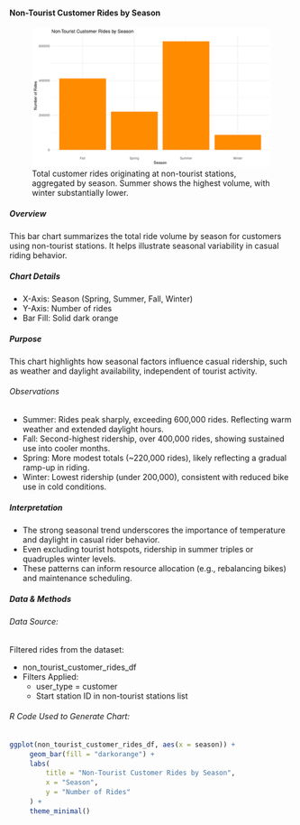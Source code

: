 #### Non-Tourist Customer Rides by Season

<figure class="float-right">
  <a href="../images/Non-Tourist_Customer_Rides_by_Season.png" target="_blank" title="Select image to open full sized chart">
  <img src="../images/thumbnails/Non-Tourist_Customer_Rides_by_Season.png" alt="Bar chart showing non-tourist customer ride counts by season. Summer has the highest number of rides, followed by Fall, Spring, and Winter.">
  </a>
  <figcaption>
  Total customer rides originating at non-tourist stations, aggregated by season. Summer shows the highest volume, with winter substantially lower.
  </figcaption>
</figure>

##### Overview

This bar chart summarizes the total ride volume by season for customers using non-tourist stations. It helps illustrate seasonal variability in casual riding behavior.

##### Chart Details

-  X-Axis: Season (Spring, Summer, Fall, Winter)
-  Y-Axis: Number of rides
-  Bar Fill: Solid dark orange

##### Purpose

This chart highlights how seasonal factors influence casual ridership, such as weather and daylight availability, independent of tourist activity.

###### Observations

-  Summer: Rides peak sharply, exceeding 600,000 rides. Reflecting warm weather and extended daylight hours.
-  Fall: Second-highest ridership, over 400,000 rides, showing sustained use into cooler months.
-  Spring: More modest totals (~220,000 rides), likely reflecting a gradual ramp-up in riding.
-  Winter: Lowest ridership (under 200,000), consistent with reduced bike use in cold conditions.

##### Interpretation

-  The strong seasonal trend underscores the importance of temperature and daylight in casual rider behavior.
-  Even excluding tourist hotspots, ridership in summer triples or quadruples winter levels.
-  These patterns can inform resource allocation (e.g., rebalancing bikes) and maintenance scheduling.

##### Data & Methods

###### Data Source:

Filtered rides from the dataset:
-  non_tourist_customer_rides_df
  -  Filters Applied:
     -  user_type = customer
     -  Start station ID in non-tourist stations list

###### R Code Used to Generate Chart:

```R
ggplot(non_tourist_customer_rides_df, aes(x = season)) +
     geom_bar(fill = "darkorange") +
     labs(
         title = "Non-Tourist Customer Rides by Season",
         x = "Season",
         y = "Number of Rides"
     ) +
     theme_minimal()
```

<br style="clear: both;"></br>
